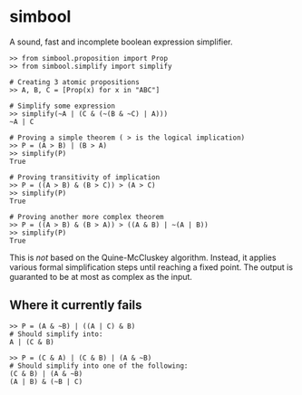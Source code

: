 simbool
=======

A sound, fast and incomplete boolean expression simplifier.
	
	>> from simbool.proposition import Prop
	>> from simbool.simplify import simplify
	
	# Creating 3 atomic propositions
	>> A, B, C = [Prop(x) for x in "ABC"]
	
	# Simplify some expression
	>> simplify(~A | (C & (~(B & ~C) | A)))
	~A | C
	
	# Proving a simple theorem ( > is the logical implication)
	>> P = (A > B) | (B > A)
	>> simplify(P)
	True	

	# Proving transitivity of implication
	>> P = ((A > B) & (B > C)) > (A > C)
	>> simplify(P)
	True
	
	# Proving another more complex theorem
	>> P = ((A > B) & (B > A)) > ((A & B) | ~(A | B))
	>> simplify(P)
	True

This is *not* based on the Quine-McCluskey algorithm.
Instead, it applies various formal simplification steps 
until reaching a fixed point. The output is guaranted to be
at most as complex as the input.

Where it currently fails
------------------------
	>> P = (A & ~B) | ((A | C) & B)
	# Should simplify into:
	A | (C & B)
		
	>> P = (C & A) | (C & B) | (A & ~B)
	# Should simplify into one of the following:
	(C & B) | (A & ~B)
	(A | B) & (~B | C)
